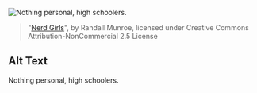 ![Nothing personal, high schoolers.](https://imgs.xkcd.com/comics/nerd_girls.jpg)
> "[Nerd Girls](https://xkcd.com/67/)", by Randall Munroe, licensed under Creative Commons Attribution-NonCommercial 2.5 License

## Alt Text
Nothing personal, high schoolers.
